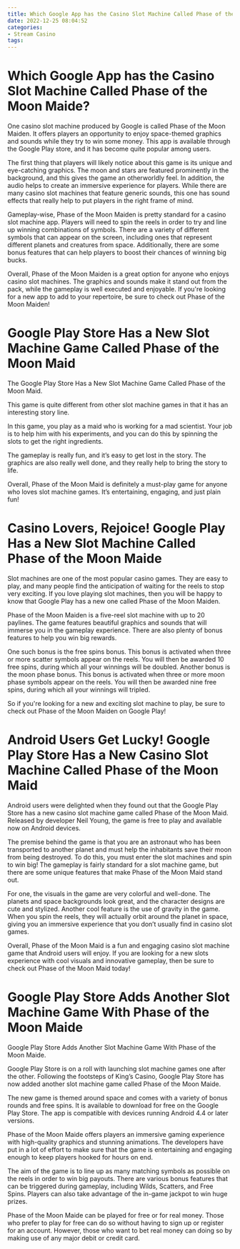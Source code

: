 ```yaml
---
title: Which Google App has the Casino Slot Machine Called Phase of the Moon Maide
date: 2022-12-25 08:04:52
categories:
- Stream Casino
tags:
---
```



#  Which Google App has the Casino Slot Machine Called Phase of the Moon Maide?

One casino slot machine produced by Google is called Phase of the Moon Maiden. It offers players an opportunity to enjoy space-themed graphics and sounds while they try to win some money. This app is available through the Google Play store, and it has become quite popular among users.

The first thing that players will likely notice about this game is its unique and eye-catching graphics. The moon and stars are featured prominently in the background, and this gives the game an otherworldly feel. In addition, the audio helps to create an immersive experience for players. While there are many casino slot machines that feature generic sounds, this one has sound effects that really help to put players in the right frame of mind.

Gameplay-wise, Phase of the Moon Maiden is pretty standard for a casino slot machine app. Players will need to spin the reels in order to try and line up winning combinations of symbols. There are a variety of different symbols that can appear on the screen, including ones that represent different planets and creatures from space. Additionally, there are some bonus features that can help players to boost their chances of winning big bucks.

Overall, Phase of the Moon Maiden is a great option for anyone who enjoys casino slot machines. The graphics and sounds make it stand out from the pack, while the gameplay is well executed and enjoyable. If you're looking for a new app to add to your repertoire, be sure to check out Phase of the Moon Maiden!

#  Google Play Store Has a New Slot Machine Game Called Phase of the Moon Maid

The Google Play Store Has a New Slot Machine Game Called Phase of the Moon Maid.

This game is quite different from other slot machine games in that it has an interesting story line.

In this game, you play as a maid who is working for a mad scientist. Your job is to help him with his experiments, and you can do this by spinning the slots to get the right ingredients.

The gameplay is really fun, and it’s easy to get lost in the story. The graphics are also really well done, and they really help to bring the story to life.

Overall, Phase of the Moon Maid is definitely a must-play game for anyone who loves slot machine games. It’s entertaining, engaging, and just plain fun!

#  Casino Lovers, Rejoice! Google Play Has a New Slot Machine Called Phase of the Moon Maide

Slot machines are one of the most popular casino games. They are easy to play, and many people find the anticipation of waiting for the reels to stop very exciting. If you love playing slot machines, then you will be happy to know that Google Play has a new one called Phase of the Moon Maiden.

Phase of the Moon Maiden is a five-reel slot machine with up to 20 paylines. The game features beautiful graphics and sounds that will immerse you in the gameplay experience. There are also plenty of bonus features to help you win big rewards.

One such bonus is the free spins bonus. This bonus is activated when three or more scatter symbols appear on the reels. You will then be awarded 10 free spins, during which all your winnings will be doubled. Another bonus is the moon phase bonus. This bonus is activated when three or more moon phase symbols appear on the reels. You will then be awarded nine free spins, during which all your winnings will tripled.

So if you're looking for a new and exciting slot machine to play, be sure to check out Phase of the Moon Maiden on Google Play!

#  Android Users Get Lucky! Google Play Store Has a New Casino Slot Machine Called Phase of the Moon Maid

Android users were delighted when they found out that the Google Play Store has a new casino slot machine game called Phase of the Moon Maid. Released by developer Neil Young, the game is free to play and available now on Android devices.

The premise behind the game is that you are an astronaut who has been transported to another planet and must help the inhabitants save their moon from being destroyed. To do this, you must enter the slot machines and spin to win big! The gameplay is fairly standard for a slot machine game, but there are some unique features that make Phase of the Moon Maid stand out.

For one, the visuals in the game are very colorful and well-done. The planets and space backgrounds look great, and the character designs are cute and stylized. Another cool feature is the use of gravity in the game. When you spin the reels, they will actually orbit around the planet in space, giving you an immersive experience that you don’t usually find in casino slot games.

Overall, Phase of the Moon Maid is a fun and engaging casino slot machine game that Android users will enjoy. If you are looking for a new slots experience with cool visuals and innovative gameplay, then be sure to check out Phase of the Moon Maid today!

#  Google Play Store Adds Another Slot Machine Game With Phase of the Moon Maide

Google Play Store Adds Another Slot Machine Game With Phase of the Moon Maide.

Google Play Store is on a roll with launching slot machine games one after the other. Following the footsteps of King’s Casino, Google Play Store has now added another slot machine game called Phase of the Moon Maide.

The new game is themed around space and comes with a variety of bonus rounds and free spins. It is available to download for free on the Google Play Store. The app is compatible with devices running Android 4.4 or later versions.

Phase of the Moon Maide offers players an immersive gaming experience with high-quality graphics and stunning animations. The developers have put in a lot of effort to make sure that the game is entertaining and engaging enough to keep players hooked for hours on end.

The aim of the game is to line up as many matching symbols as possible on the reels in order to win big payouts. There are various bonus features that can be triggered during gameplay, including Wilds, Scatters, and Free Spins. Players can also take advantage of the in-game jackpot to win huge prizes.

Phase of the Moon Maide can be played for free or for real money. Those who prefer to play for free can do so without having to sign up or register for an account. However, those who want to bet real money can doing so by making use of any major debit or credit card.